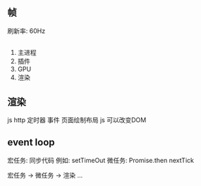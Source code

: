 ## 帧
刷新率: 60Hz

## 
1. 主进程
2. 插件
3. GPU
4. 渲染

## 渲染
js http 定时器 事件 页面绘制布局 
js 可以改变DOM

## event loop
宏任务: 同步代码 例如: setTimeOut 
微任务: Promise.then nextTick

宏任务 -> 微任务 -> 渲染 ...
